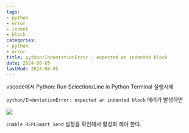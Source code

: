 ```yaml
---
tags:
- python
- error
- indent
- block
categories:
- python
- error
title: python/IndentationError - expected an indented block
date: 2024-08-05
lastMod: 2024-08-05
---
```



vscode에서 Python: Run Selection/Line in Python Terminal 실행시에

`python/IndentationError: expected an indented block` 에러가 발생하면



![](https://i.imgur.com/cqjmrx2.png)



`Enable REPLSmart Send` 설정을 확인해서 활성화 해야 한다.












